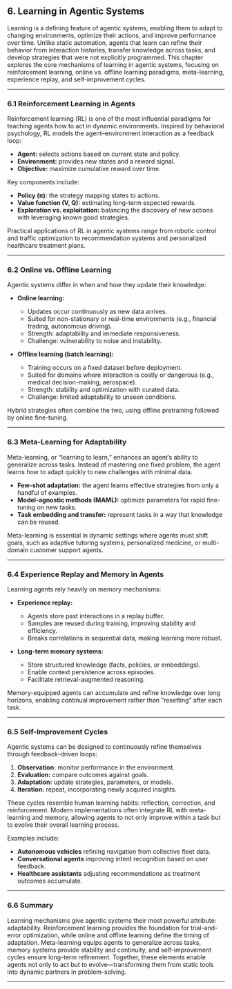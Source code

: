 ## 6. **Learning in Agentic Systems**

Learning is a defining feature of agentic systems, enabling them to adapt to changing environments, optimize their actions, and improve performance over time. Unlike static automation, agents that learn can refine their behavior from interaction histories, transfer knowledge across tasks, and develop strategies that were not explicitly programmed. This chapter explores the core mechanisms of learning in agentic systems, focusing on reinforcement learning, online vs. offline learning paradigms, meta-learning, experience replay, and self-improvement cycles.

---

### 6.1 Reinforcement Learning in Agents

Reinforcement learning (RL) is one of the most influential paradigms for teaching agents how to act in dynamic environments. Inspired by behavioral psychology, RL models the agent–environment interaction as a feedback loop:

* **Agent:** selects actions based on current state and policy.
* **Environment:** provides new states and a reward signal.
* **Objective:** maximize cumulative reward over time.

Key components include:

* **Policy (π):** the strategy mapping states to actions.
* **Value function (V, Q):** estimating long-term expected rewards.
* **Exploration vs. exploitation:** balancing the discovery of new actions with leveraging known good strategies.

Practical applications of RL in agentic systems range from robotic control and traffic optimization to recommendation systems and personalized healthcare treatment plans.

---

### 6.2 Online vs. Offline Learning

Agentic systems differ in when and how they update their knowledge:

* **Online learning:**

  * Updates occur continuously as new data arrives.
  * Suited for non-stationary or real-time environments (e.g., financial trading, autonomous driving).
  * Strength: adaptability and immediate responsiveness.
  * Challenge: vulnerability to noise and instability.

* **Offline learning (batch learning):**

  * Training occurs on a fixed dataset before deployment.
  * Suited for domains where interaction is costly or dangerous (e.g., medical decision-making, aerospace).
  * Strength: stability and optimization with curated data.
  * Challenge: limited adaptability to unseen conditions.

Hybrid strategies often combine the two, using offline pretraining followed by online fine-tuning.

---

### 6.3 Meta-Learning for Adaptability

Meta-learning, or “learning to learn,” enhances an agent’s ability to generalize across tasks. Instead of mastering one fixed problem, the agent learns how to adapt quickly to new challenges with minimal data.

* **Few-shot adaptation:** the agent learns effective strategies from only a handful of examples.
* **Model-agnostic methods (MAML):** optimize parameters for rapid fine-tuning on new tasks.
* **Task embedding and transfer:** represent tasks in a way that knowledge can be reused.

Meta-learning is essential in dynamic settings where agents must shift goals, such as adaptive tutoring systems, personalized medicine, or multi-domain customer support agents.

---

### 6.4 Experience Replay and Memory in Agents

Learning agents rely heavily on memory mechanisms:

* **Experience replay:**

  * Agents store past interactions in a replay buffer.
  * Samples are reused during training, improving stability and efficiency.
  * Breaks correlations in sequential data, making learning more robust.

* **Long-term memory systems:**

  * Store structured knowledge (facts, policies, or embeddings).
  * Enable context persistence across episodes.
  * Facilitate retrieval-augmented reasoning.

Memory-equipped agents can accumulate and refine knowledge over long horizons, enabling continual improvement rather than “resetting” after each task.

---

### 6.5 Self-Improvement Cycles

Agentic systems can be designed to continuously refine themselves through feedback-driven loops:

1. **Observation:** monitor performance in the environment.
2. **Evaluation:** compare outcomes against goals.
3. **Adaptation:** update strategies, parameters, or models.
4. **Iteration:** repeat, incorporating newly acquired insights.

These cycles resemble human learning habits: reflection, correction, and reinforcement. Modern implementations often integrate RL with meta-learning and memory, allowing agents to not only improve within a task but to evolve their overall learning process.

Examples include:

* **Autonomous vehicles** refining navigation from collective fleet data.
* **Conversational agents** improving intent recognition based on user feedback.
* **Healthcare assistants** adjusting recommendations as treatment outcomes accumulate.

---

### 6.6 Summary

Learning mechanisms give agentic systems their most powerful attribute: adaptability. Reinforcement learning provides the foundation for trial-and-error optimization, while online and offline learning define the timing of adaptation. Meta-learning equips agents to generalize across tasks, memory systems provide stability and continuity, and self-improvement cycles ensure long-term refinement. Together, these elements enable agents not only to act but to evolve—transforming them from static tools into dynamic partners in problem-solving.

---

